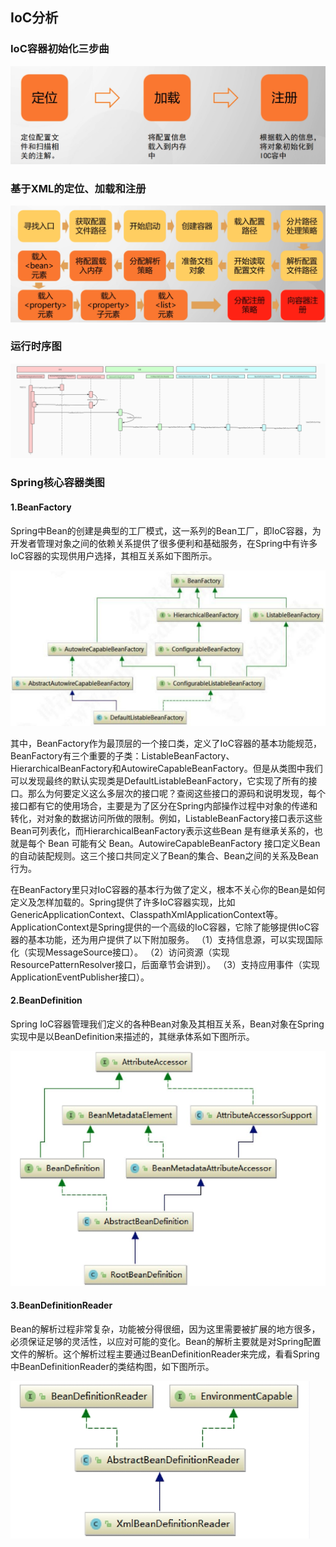 ## IoC分析
### IoC容器初始化三步曲

![](../youdaonote-images/Pasted%20image%2020230629140751.png)

### 基于XML的定位、加载和注册

![](../youdaonote-images/Pasted%20image%2020230629140846.png)



### 运行时序图

![](../youdaonote-images/一步一步手绘Spring%20IoC运行时序图.jpg)

### Spring核心容器类图

#### 1.BeanFactory
Spring中Bean的创建是典型的工厂模式，这一系列的Bean工厂，即IoC容器，为开发者管理对象之间的依赖关系提供了很多便利和基础服务，在Spring中有许多IoC容器的实现供用户选择，其相互关系如下图所示。

![](../youdaonote-images/Pasted%20image%2020230629162050.png)

其中，BeanFactory作为最顶层的一个接口类，定义了IoC容器的基本功能规范，BeanFactory有三个重要的子类：ListableBeanFactory、HierarchicalBeanFactory和AutowireCapableBeanFactory。但是从类图中我们可以发现最终的默认实现类是DefaultListableBeanFactory，它实现了所有的接口。那么为何要定义这么多层次的接口呢？查阅这些接口的源码和说明发现，每个接口都有它的使用场合，主要是为了区分在Spring内部操作过程中对象的传递和转化，对对象的数据访问所做的限制。例如，ListableBeanFactory接口表示这些Bean可列表化，而HierarchicalBeanFactory表示这些Bean 是有继承关系的，也就是每个 Bean 可能有父 Bean。AutowireCapableBeanFactory 接口定义Bean的自动装配规则。这三个接口共同定义了Bean的集合、Bean之间的关系及Bean行为。

在BeanFactory里只对IoC容器的基本行为做了定义，根本不关心你的Bean是如何定义及怎样加载的。Spring提供了许多IoC容器实现，比如GenericApplicationContext、ClasspathXmlApplicationContext等。
ApplicationContext是Spring提供的一个高级的IoC容器，它除了能够提供IoC容器的基本功能，还为用户提供了以下附加服务。
（1）支持信息源，可以实现国际化（实现MessageSource接口）。
（2）访问资源（实现ResourcePatternResolver接口，后面章节会讲到）。
（3）支持应用事件（实现ApplicationEventPublisher接口）。

#### 2.BeanDefinition
Spring IoC容器管理我们定义的各种Bean对象及其相互关系，Bean对象在Spring实现中是以BeanDefinition来描述的，其继承体系如下图所示。

![](../youdaonote-images/Pasted%20image%2020230629162446.png)

#### 3.BeanDefinitionReader
Bean的解析过程非常复杂，功能被分得很细，因为这里需要被扩展的地方很多，必须保证足够的灵活性，以应对可能的变化。Bean的解析主要就是对Spring配置文件的解析。这个解析过程主要通过BeanDefinitionReader来完成，看看Spring中BeanDefinitionReader的类结构图，如下图所示。

![](../youdaonote-images/Pasted%20image%2020230629162527.png)

